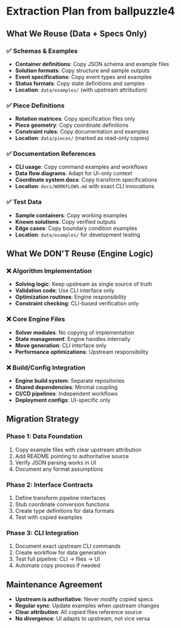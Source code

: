 # Extraction Plan from ballpuzzle4

## What We Reuse (Data + Specs Only)

### ✅ Schemas & Examples
- **Container definitions**: Copy JSON schema and example files
- **Solution formats**: Copy structure and sample outputs  
- **Event specifications**: Copy event types and examples
- **Status formats**: Copy state definitions and samples
- **Location**: `data/examples/` (with upstream attribution)

### ✅ Piece Definitions
- **Rotation matrices**: Copy specification files only
- **Piece geometry**: Copy coordinate definitions
- **Constraint rules**: Copy documentation and examples
- **Location**: `data/pieces/` (marked as read-only copies)

### ✅ Documentation References
- **CLI usage**: Copy command examples and workflows
- **Data flow diagrams**: Adapt for UI-only context
- **Coordinate system docs**: Copy transform specifications
- **Location**: `docs/WORKFLOWS.md` with exact CLI invocations

### ✅ Test Data
- **Sample containers**: Copy working examples
- **Known solutions**: Copy verified outputs
- **Edge cases**: Copy boundary condition examples
- **Location**: `data/examples/` for development testing

## What We DON'T Reuse (Engine Logic)

### ❌ Algorithm Implementation
- **Solving logic**: Keep upstream as single source of truth
- **Validation code**: Use CLI interface only
- **Optimization routines**: Engine responsibility
- **Constraint checking**: CLI-based verification only

### ❌ Core Engine Files
- **Solver modules**: No copying of implementation
- **State management**: Engine handles internally
- **Move generation**: CLI interface only
- **Performance optimizations**: Upstream responsibility

### ❌ Build/Config Integration
- **Engine build system**: Separate repositories
- **Shared dependencies**: Minimal coupling
- **CI/CD pipelines**: Independent workflows
- **Deployment configs**: UI-specific only

## Migration Strategy

### Phase 1: Data Foundation
1. Copy example files with clear upstream attribution
2. Add README pointing to authoritative source
3. Verify JSON parsing works in UI
4. Document any format assumptions

### Phase 2: Interface Contracts
1. Define transform pipeline interfaces
2. Stub coordinate conversion functions
3. Create type definitions for data formats
4. Test with copied examples

### Phase 3: CLI Integration
1. Document exact upstream CLI commands
2. Create workflow for data generation
3. Test full pipeline: CLI → files → UI
4. Automate copy process if needed

## Maintenance Agreement
- **Upstream is authoritative**: Never modify copied specs
- **Regular sync**: Update examples when upstream changes
- **Clear attribution**: All copied files reference source
- **No divergence**: UI adapts to upstream, not vice versa
